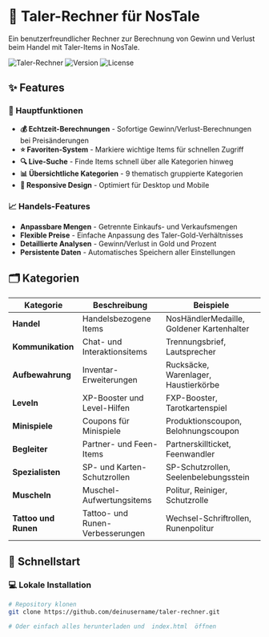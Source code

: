 # 🏦 Taler-Rechner für NosTale

Ein benutzerfreundlicher Rechner zur Berechnung von Gewinn und Verlust beim Handel mit Taler-Items in NosTale.

![Taler-Rechner](https://img.shields.io/badge/NosTale-Taler%20Rechner-blue)
![Version](https://img.shields.io/badge/Version-2.0-green)
![License](https://img.shields.io/badge/License-MIT-yellow)

## ✨ Features

### 🎯 Hauptfunktionen
- **💰 Echtzeit-Berechnungen** - Sofortige Gewinn/Verlust-Berechnungen bei Preisänderungen
- **⭐ Favoriten-System** - Markiere wichtige Items für schnellen Zugriff
- **🔍 Live-Suche** - Finde Items schnell über alle Kategorien hinweg
- **📊 Übersichtliche Kategorien** - 9 thematisch gruppierte Kategorien
- **🎨 Responsive Design** - Optimiert für Desktop und Mobile

### 📈 Handels-Features
- **Anpassbare Mengen** - Getrennte Einkaufs- und Verkaufsmengen
- **Flexible Preise** - Einfache Anpassung des Taler-Gold-Verhältnisses
- **Detaillierte Analysen** - Gewinn/Verlust in Gold und Prozent
- **Persistente Daten** - Automatisches Speichern aller Einstellungen

## 🗂️ Kategorien

| Kategorie | Beschreibung | Beispiele |
|-----------|--------------|-----------|
| **Handel** | Handelsbezogene Items | NosHändlerMedaille, Goldener Kartenhalter |
| **Kommunikation** | Chat- und Interaktionsitems | Trennungsbrief, Lautsprecher |
| **Aufbewahrung** | Inventar-Erweiterungen | Rucksäcke, Warenlager, Haustierkörbe |
| **Leveln** | XP-Booster und Level-Hilfen | FXP-Booster, Tarotkartenspiel |
| **Minispiele** | Coupons für Minispiele | Produktionscoupon, Belohnungscoupon |
| **Begleiter** | Partner- und Feen-Items | Partnerskillticket, Feenwandler |
| **Spezialisten** | SP- und Karten-Schutzrollen | SP-Schutzrollen, Seelenbelebungsstein |
| **Muscheln** | Muschel-Aufwertungsitems | Politur, Reiniger, Schutzrolle |
| **Tattoo und Runen** | Tattoo- und Runen-Verbesserungen | Wechsel-Schriftrollen, Runenpolitur |

## 🚀 Schnellstart

### 💻 Lokale Installation
```bash
# Repository klonen
git clone https://github.com/deinusername/taler-rechner.git

# Oder einfach alles herunterladen und  index.html  öffnen
